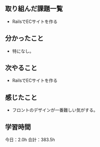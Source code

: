 ## 取り組んだ課題一覧
*  RailsでECサイトを作る
## 分かったこと
* 特になし。
  
    
    

## 次やること
*  RailsでECサイトを作る
## 感じたこと
*  フロントのデザインが一番難しい気がする。
 
## 学習時間
今日：2.0h
合計：383.5h
